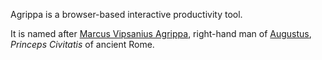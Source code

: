 Agrippa is a browser-based interactive productivity tool.

It is named after [Marcus Vipsanius
Agrippa](https://en.wikipedia.org/wiki/Marcus_Vipsanius_Agrippa), right-hand
man of [Augustus](https://en.wikipedia.org/wiki/Augustus), _Princeps Civitatis_
of ancient Rome.
